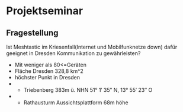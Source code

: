 # Projektseminar

## Fragestellung
Ist Meshtastic im Kriesenfall(Internet und Mobilfunknetze down) dafür geeignet in Dresden Kommunikation zu gewährleisten?
- Mit weniger als 80<=Geräten
- Fläche Dresden 328,8 km^2
- höchster Punkt in Dresden
- - Triebenberg 383m ü. NHN 51° 1′ 35″ N, 13° 55′ 23″ O
- - Rathausturm Aussichtsplattform 68m höhe